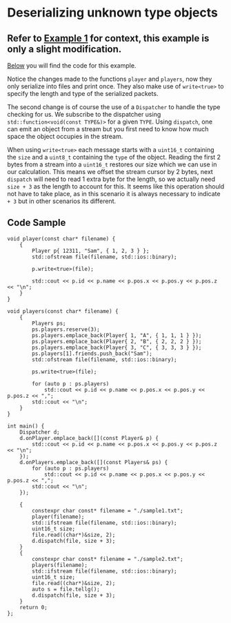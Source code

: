 # Deserializing unknown type objects

## Refer to [Example 1](https://github.com/BrunoC-L/PacketGen/blob/main/examples/1.md) for context, this example is only a slight modification.

[Below](https://github.com/BrunoC-L/PacketGen/blob/main/examples/2.md#code-sample) you will find the code for this example.

Notice the changes made to the functions `player` and `players`, now they only serialize into files and print once. They also make use of `write<true>` to specify the length and type of the serialized packets.

The second change is of course the use of a `Dispatcher` to handle the type checking for us. We subscribe to the dispatcher using `std::function<void(const TYPE&)>` for a given `TYPE`. Using `dispatch`, one can emit an object from a stream but you first need to know how much space the object occupies in the stream.

When using `write<true>` each message starts with a `uint16_t` containing the `size` and a `uint8_t` containing the `type` of the object. Reading the first 2 bytes from a stream into a `uint16_t` restores our size which we can use in our calculation. This means we offset the stream cursor by 2 bytes, next `dispatch` will need to read 1 extra byte for the length, so we actually need `size + 3` as the length to account for this. It seems like this operation should not have to take place, as in this scenario it is always necessary to indicate `+ 3` but in other scenarios its different.

## Code Sample

```
void player(const char* filename) {
	{
		Player p{ 12311, "Sam", { 1, 2, 3 } };
		std::ofstream file(filename, std::ios::binary);

		p.write<true>(file);

		std::cout << p.id << p.name << p.pos.x << p.pos.y << p.pos.z << "\n";
	}
}

void players(const char* filename) {
	{
		Players ps;
		ps.players.reserve(3);
		ps.players.emplace_back(Player{ 1, "A", { 1, 1, 1 } });
		ps.players.emplace_back(Player{ 2, "B", { 2, 2, 2 } });
		ps.players.emplace_back(Player{ 3, "C", { 3, 3, 3 } });
		ps.players[1].friends.push_back("Sam");
		std::ofstream file(filename, std::ios::binary);

		ps.write<true>(file);

		for (auto p : ps.players)
			std::cout << p.id << p.name << p.pos.x << p.pos.y << p.pos.z << ",";
		std::cout << "\n";
	}
}

int main() {
	Dispatcher d;
	d.onPlayer.emplace_back([](const Player& p) {
		std::cout << p.id << p.name << p.pos.x << p.pos.y << p.pos.z << "\n";
	});
	d.onPlayers.emplace_back([](const Players& ps) {
		for (auto p : ps.players)
			std::cout << p.id << p.name << p.pos.x << p.pos.y << p.pos.z << ",";
		std::cout << "\n";
	});

	{
		constexpr char const* filename = "./sample1.txt";
		player(filename);
		std::ifstream file(filename, std::ios::binary);
		uint16_t size;
		file.read((char*)&size, 2);
		d.dispatch(file, size + 3);
	}
	{
		constexpr char const* filename = "./sample2.txt";
		players(filename);
		std::ifstream file(filename, std::ios::binary);
		uint16_t size;
		file.read((char*)&size, 2);
		auto s = file.tellg();
		d.dispatch(file, size + 3);
	}
	return 0;
};
```

